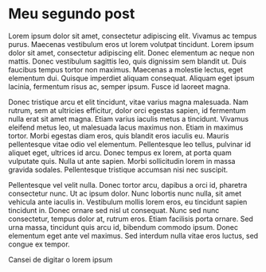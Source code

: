 # Meu segundo post

Lorem ipsum dolor sit amet, consectetur adipiscing elit. Vivamus ac tempus purus. Maecenas vestibulum eros ut lorem volutpat tincidunt. Lorem ipsum dolor sit amet, consectetur adipiscing elit. Donec elementum ac neque non mattis. Donec vestibulum sagittis leo, quis dignissim sem blandit ut. Duis faucibus tempus tortor non maximus. Maecenas a molestie lectus, eget elementum dui. Quisque imperdiet aliquam consequat. Aliquam eget ipsum lacinia, fermentum risus ac, semper ipsum. Fusce id laoreet magna.

Donec tristique arcu et elit tincidunt, vitae varius magna malesuada. Nam rutrum, sem at ultricies efficitur, dolor orci egestas sapien, id fermentum nulla erat sit amet magna. Etiam varius iaculis metus a tincidunt. Vivamus eleifend metus leo, ut malesuada lacus maximus non. Etiam in maximus tortor. Morbi egestas diam eros, quis blandit eros iaculis eu. Mauris pellentesque vitae odio vel elementum. Pellentesque leo tellus, pulvinar id aliquet eget, ultrices id arcu. Donec tempus ex lorem, at porta quam vulputate quis. Nulla ut ante sapien. Morbi sollicitudin lorem in massa gravida sodales. Pellentesque tristique accumsan nisi nec suscipit.

Pellentesque vel velit nulla. Donec tortor arcu, dapibus a orci id, pharetra consectetur nunc. Ut ac ipsum dolor. Nunc lobortis nunc nulla, sit amet vehicula ante iaculis in. Vestibulum mollis lorem eros, eu tincidunt sapien tincidunt in. Donec ornare sed nisl ut consequat. Nunc sed nunc consectetur, tempus dolor at, rutrum eros. Etiam facilisis porta ornare. Sed urna massa, tincidunt quis arcu id, bibendum commodo ipsum. Donec elementum eget ante vel maximus. Sed interdum nulla vitae eros luctus, sed congue ex tempor.


Cansei de digitar o lorem ipsum